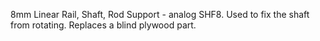 8mm Linear Rail, Shaft, Rod Support - analog SHF8. Used to fix the shaft from rotating. Replaces a blind plywood part.

